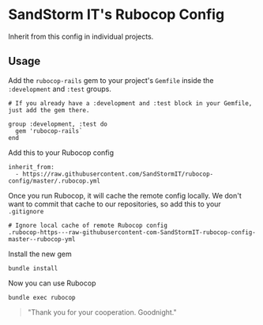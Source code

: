# SandStorm IT's Rubocop Config

Inherit from this config in individual projects.

## Usage

Add the `rubocop-rails` gem to your project's `Gemfile` inside the `:development` and `:test` groups.

```
# If you already have a :development and :test block in your Gemfile, just add the gem there.

group :development, :test do
  gem 'rubocop-rails`
end

```

Add this to your Rubocop config

```
inherit_from:
  - https://raw.githubusercontent.com/SandStormIT/rubocop-config/master/.rubocop.yml
```

Once you run Rubocop, it will cache the remote config locally.  We don't want to commit that cache
to our repositories, so add this to your `.gitignore`

```
# Ignore local cache of remote Rubocop config
.rubocop-https---raw-githubusercontent-com-SandStormIT-rubocop-config-master--rubocop-yml
```

Install the new gem

```
bundle install
```

Now you can use Rubocop

```
bundle exec rubocop
```

> "Thank you for your cooperation.  Goodnight."
